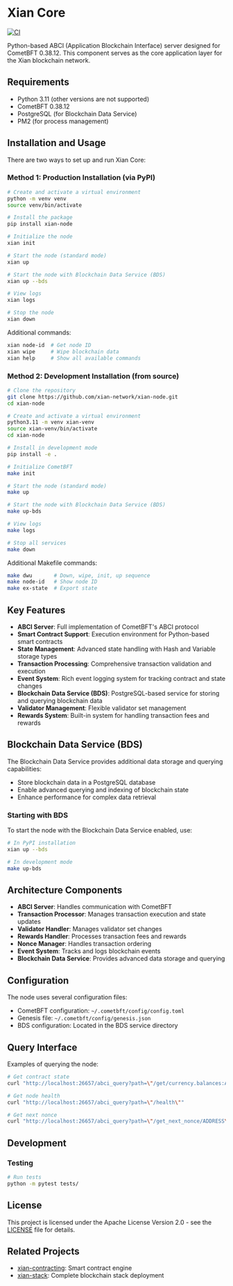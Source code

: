 # Xian Core

[![CI](https://github.com/xian-network/xian-node/actions/workflows/main.yml/badge.svg)](https://github.com/xian-network/xian-node/actions/workflows/main.yml)

Python-based ABCI (Application Blockchain Interface) server designed for CometBFT 0.38.12. This component serves as the core application layer for the Xian blockchain network.

## Requirements

- Python 3.11 (other versions are not supported)
- CometBFT 0.38.12
- PostgreSQL (for Blockchain Data Service)
- PM2 (for process management)

## Installation and Usage

There are two ways to set up and run Xian Core:

### Method 1: Production Installation (via PyPI)

```bash
# Create and activate a virtual environment
python -m venv venv
source venv/bin/activate

# Install the package
pip install xian-node

# Initialize the node
xian init

# Start the node (standard mode)
xian up

# Start the node with Blockchain Data Service (BDS)
xian up --bds

# View logs
xian logs

# Stop the node
xian down
```

Additional commands:
```bash
xian node-id  # Get node ID
xian wipe     # Wipe blockchain data
xian help     # Show all available commands
```

### Method 2: Development Installation (from source)

```bash
# Clone the repository
git clone https://github.com/xian-network/xian-node.git
cd xian-node

# Create and activate a virtual environment
python3.11 -m venv xian-venv
source xian-venv/bin/activate
cd xian-node

# Install in development mode
pip install -e .

# Initialize CometBFT
make init

# Start the node (standard mode)
make up

# Start the node with Blockchain Data Service (BDS)
make up-bds

# View logs
make logs

# Stop all services
make down
```

Additional Makefile commands:
```bash
make dwu       # Down, wipe, init, up sequence
make node-id   # Show node ID
make ex-state  # Export state
```

## Key Features

- **ABCI Server**: Full implementation of CometBFT's ABCI protocol
- **Smart Contract Support**: Execution environment for Python-based smart contracts
- **State Management**: Advanced state handling with Hash and Variable storage types
- **Transaction Processing**: Comprehensive transaction validation and execution
- **Event System**: Rich event logging system for tracking contract and state changes
- **Blockchain Data Service (BDS)**: PostgreSQL-based service for storing and querying blockchain data
- **Validator Management**: Flexible validator set management
- **Rewards System**: Built-in system for handling transaction fees and rewards

## Blockchain Data Service (BDS)

The Blockchain Data Service provides additional data storage and querying capabilities:
- Store blockchain data in a PostgreSQL database
- Enable advanced querying and indexing of blockchain state
- Enhance performance for complex data retrieval

### Starting with BDS

To start the node with the Blockchain Data Service enabled, use:
```bash
# In PyPI installation
xian up --bds

# In development mode
make up-bds
```

## Architecture Components

- **ABCI Server**: Handles communication with CometBFT
- **Transaction Processor**: Manages transaction execution and state updates
- **Validator Handler**: Manages validator set changes
- **Rewards Handler**: Processes transaction fees and rewards
- **Nonce Manager**: Handles transaction ordering
- **Event System**: Tracks and logs blockchain events
- **Blockchain Data Service**: Provides advanced data storage and querying

## Configuration

The node uses several configuration files:

- CometBFT configuration: `~/.cometbft/config/config.toml`
- Genesis file: `~/.cometbft/config/genesis.json`
- BDS configuration: Located in the BDS service directory

## Query Interface

Examples of querying the node:

```bash
# Get contract state
curl "http://localhost:26657/abci_query?path=\"/get/currency.balances:ADDRESS\""

# Get node health
curl "http://localhost:26657/abci_query?path=\"/health\""

# Get next nonce
curl "http://localhost:26657/abci_query?path=\"/get_next_nonce/ADDRESS\""
```

## Development

### Testing
```bash
# Run tests
python -m pytest tests/
```

## License

This project is licensed under the Apache License Version 2.0 - see the [LICENSE](LICENSE) file for details.

## Related Projects

- [xian-contracting](https://github.com/xian-network/xian-contracting): Smart contract engine
- [xian-stack](https://github.com/xian-network/xian-stack): Complete blockchain stack deployment